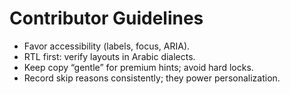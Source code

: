 # Contributor Guidelines

- Favor accessibility (labels, focus, ARIA).
- RTL first: verify layouts in Arabic dialects.
- Keep copy “gentle” for premium hints; avoid hard locks.
- Record skip reasons consistently; they power personalization.

